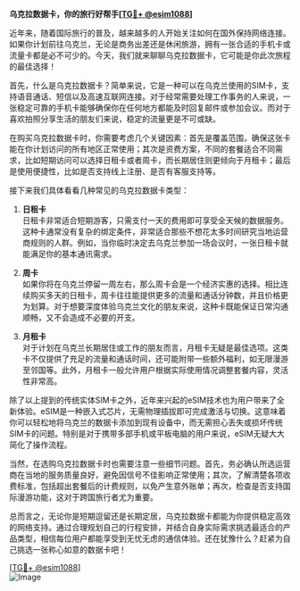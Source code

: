 **乌克拉数据卡，你的旅行好帮手[[TG💪+ @esim1088](https://t.me/s/esim1088)]**

近年来，随着国际旅行的普及，越来越多的人开始关注如何在国外保持网络连接。如果你计划前往乌克兰，无论是商务出差还是休闲旅游，拥有一张合适的手机卡或流量卡都是必不可少的。今天，我们就来聊聊乌克拉数据卡，它可能是你此次旅程的最佳选择！

首先，什么是乌克拉数据卡？简单来说，它是一种可以在乌克兰使用的SIM卡，支持语音通话、短信以及高速互联网连接。对于经常需要处理工作事务的人来说，一张稳定可靠的手机卡能够确保你在任何地方都能及时回复邮件或参加会议。而对于喜欢拍照分享生活的朋友们来说，稳定的流量更是不可或缺。

在购买乌克拉数据卡时，你需要考虑几个关键因素：首先是覆盖范围，确保这张卡能在你计划访问的所有地区正常使用；其次是资费方案，不同的套餐适合不同需求，比如短期访问可以选择日租卡或者周卡，而长期居住则更倾向于月租卡；最后是使用便捷性，比如是否支持线上注册、是否有客服支持等。

接下来我们具体看看几种常见的乌克拉数据卡类型：

1. **日租卡**  
   日租卡非常适合短期游客，只需支付一天的费用即可享受全天候的数据服务。这种卡通常没有复杂的绑定条件，非常适合那些不想花太多时间研究当地运营商规则的人群。例如，当你临时决定去乌克兰参加一场会议时，一张日租卡就能满足你的基本通讯需求。

2. **周卡**  
   如果你将在乌克兰停留一周左右，那么周卡会是一个经济实惠的选择。相比连续购买多天的日租卡，周卡往往能提供更多的流量和通话分钟数，并且价格更为划算。对于想要深度体验乌克兰文化的朋友来说，这种卡既能保证日常沟通顺畅，又不会造成不必要的开支。

3. **月租卡**  
   对于计划在乌克兰长期居住或工作的朋友而言，月租卡无疑是最佳选项。这类卡不仅提供了充足的流量和通话时间，还可能附带一些额外福利，如无限漫游至邻国等。此外，月租卡一般允许用户根据实际使用情况调整套餐内容，灵活性非常高。

除了以上提到的传统实体SIM卡之外，近年来兴起的eSIM技术也为用户带来了全新体验。eSIM是一种嵌入式芯片，无需物理插拔即可完成激活与切换。这意味着你可以轻松地将乌克兰的数据卡添加到现有设备中，而无需担心丢失或损坏传统SIM卡的问题。特别是对于携带多部手机或平板电脑的用户来说，eSIM无疑大大简化了操作流程。

当然，在选购乌克拉数据卡时也需要注意一些细节问题。首先，务必确认所选运营商在当地的服务质量良好，避免因信号不佳影响正常使用；其次，了解清楚各项收费标准，包括超出套餐后的计费规则，以免产生意外账单；再次，检查是否支持国际漫游功能，这对于跨国旅行者尤为重要。

总而言之，无论你是短期逗留还是长期定居，乌克拉数据卡都能为你提供稳定高效的网络支持。通过合理规划自己的行程安排，并结合自身实际需求挑选最适合的产品类型，相信每位用户都能享受到无忧无虑的通信体验。还在犹豫什么？赶紧为自己挑选一张称心如意的数据卡吧！

[[TG💪+ @esim1088](https://t.me/s/esim1088)]  
![Image](https://i.postimg.cc/4NQfJmqS/Snipaste-2025-05-13-00-14-12.png)